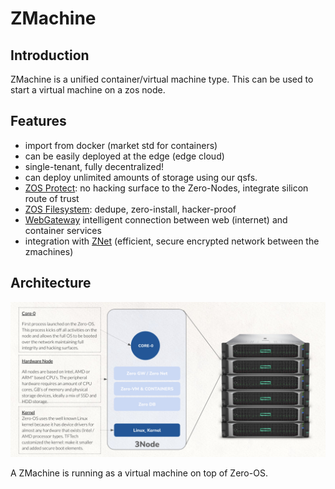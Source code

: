<h1> ZMachine </h1>



## Introduction

ZMachine is a unified container/virtual machine type. This can be used to start a virtual machine on a zos node.

## Features

*   import from docker (market std for containers)
*   can be easily deployed at the edge (edge cloud)
*   single-tenant, fully decentralized!
*   can deploy unlimited amounts of storage using our qsfs.
*   [ZOS Protect](../../zos/benefits/zos_advantages.md#zero-os-protect): no hacking surface to the Zero-Nodes, integrate silicon route of trust
*   [ZOS Filesystem](../storage/qsfs.md): dedupe, zero-install, hacker-proof
*   [WebGateway](../network/webgw3.md:) intelligent connection between web (internet) and container services
*   integration with [ZNet](../network/znet.md) (efficient, secure encrypted network between the zmachines)

## Architecture

![](img/zmachine_zos_.jpg)

A ZMachine is running as a virtual machine on top of Zero-OS.
